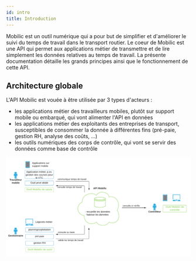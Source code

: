 ```yaml
---
id: intro
title: Introduction
---
```


Mobilic est un outil numérique qui a pour but de simplifier et d'améliorer le suivi du temps de travail dans le transport routier. Le coeur de Mobilic est une API qui permet aux applications métier de transmettre et de lire simplement les données relatives au temps de travail. La présente documentation détaille les grands principes ainsi que le fonctionnement de cette API.

## Architecture globale

L'API Mobilic est vouée à être utilisée par 3 types d'acteurs :

- les applications métier des travailleurs mobiles, plutôt sur support mobile ou embarqué, qui vont alimenter l'API en données
- les applications métier des exploitants des entreprises de transport, susceptibles de consommer la donnée à différentes fins (pré-paie, gestion RH, analyse des coûts, ...)
- les outils numériques des corps de contrôle, qui vont se servir des données comme base de contrôle

![api-architecture.png](assets/api-architecture.png)
